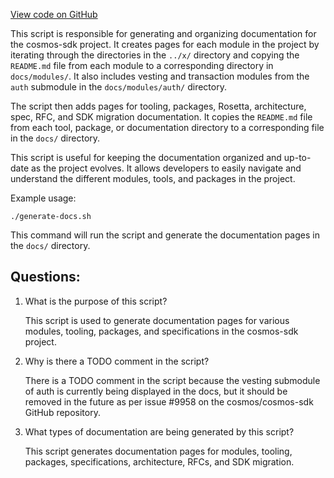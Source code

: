 [View code on GitHub](https://github.com/cosmos/cosmos-sdk/blob/main/docs/pre.sh)

This script is responsible for generating and organizing documentation for the cosmos-sdk project. It creates pages for each module in the project by iterating through the directories in the `../x/` directory and copying the `README.md` file from each module to a corresponding directory in `docs/modules/`. It also includes vesting and transaction modules from the `auth` submodule in the `docs/modules/auth/` directory. 

The script then adds pages for tooling, packages, Rosetta, architecture, spec, RFC, and SDK migration documentation. It copies the `README.md` file from each tool, package, or documentation directory to a corresponding file in the `docs/` directory. 

This script is useful for keeping the documentation organized and up-to-date as the project evolves. It allows developers to easily navigate and understand the different modules, tools, and packages in the project. 

Example usage:
```
./generate-docs.sh
```
This command will run the script and generate the documentation pages in the `docs/` directory.
## Questions: 
 1. What is the purpose of this script?
    
    This script is used to generate documentation pages for various modules, tooling, packages, and specifications in the cosmos-sdk project.

2. Why is there a TODO comment in the script?
    
    There is a TODO comment in the script because the vesting submodule of auth is currently being displayed in the docs, but it should be removed in the future as per issue #9958 on the cosmos/cosmos-sdk GitHub repository.

3. What types of documentation are being generated by this script?
    
    This script generates documentation pages for modules, tooling, packages, specifications, architecture, RFCs, and SDK migration.